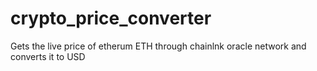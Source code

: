 # crypto_price_converter
Gets the live price of etherum ETH through chainlnk oracle network and converts it to USD
